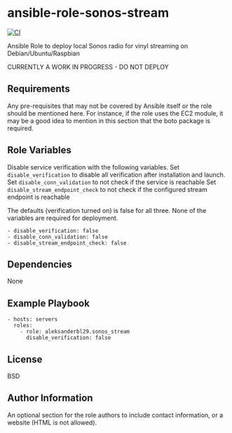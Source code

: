 # ansible-role-sonos-stream

[![CI](https://github.com/aleksanderbl29/ansible-role-sonos-stream/actions/workflows/ci.yml/badge.svg)](https://github.com/aleksanderbl29/ansible-role-sonos-stream/actions/workflows/ci.yml)

Ansible Role to deploy local Sonos radio for vinyl streaming on Debian/Ubuntu/Raspbian

CURRENTLY A WORK IN PROGRESS - DO NOT DEPLOY

Requirements
------------

Any pre-requisites that may not be covered by Ansible itself or the role should be mentioned here. For instance, if the role uses the EC2 module, it may be a good idea to mention in this section that the boto package is required.

Role Variables
--------------

Disable service verification with the following variables.
Set `disable_verification` to disable all verification after installation and launch.
Set `disable_conn_validation` to not check if the service is reachable
Set `disable_stream_endpoint_check` to not check if the configured stream endpoint is reachable

The defaults (verification turned on) is false for all three. None of the variables are required for deployment.

    - disable_verification: false
    - disable_conn_validation: false
    - disable_stream_endpoint_check: false

Dependencies
------------

None

Example Playbook
----------------

    - hosts: servers
      roles:
        - role: aleksanderbl29.sonos_stream
          disable_verification: false

License
-------

BSD

Author Information
------------------

An optional section for the role authors to include contact information, or a website (HTML is not allowed).
